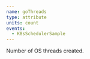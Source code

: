 ```yaml
---
name: goThreads
type: attribute
units: count
events:
  - K8sSchedulerSample
---
```


Number of OS threads created.